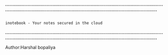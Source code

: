 ***..................................................................................................................................................................................................................***

                                                                              inotebook - Your notes secured in the cloud

***..................................................................................................................................................................................................................***

Author:Harshal bopaliya

